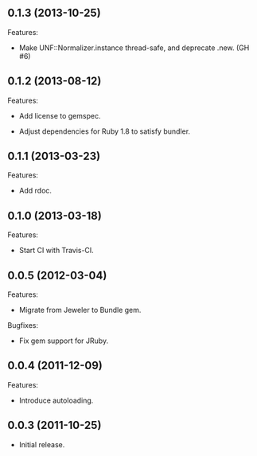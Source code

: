 ## 0.1.3 (2013-10-25)

Features:

  - Make UNF::Normalizer.instance thread-safe, and deprecate .new.
    (GH #6)

## 0.1.2 (2013-08-12)

Features:

  - Add license to gemspec.

  - Adjust dependencies for Ruby 1.8 to satisfy bundler.

## 0.1.1 (2013-03-23)

Features:

  - Add rdoc.

## 0.1.0 (2013-03-18)

Features:

  - Start CI with Travis-CI.

## 0.0.5 (2012-03-04)

Features:

  - Migrate from Jeweler to Bundle gem.

Bugfixes:

  - Fix gem support for JRuby.

## 0.0.4 (2011-12-09)

Features:

  - Introduce autoloading.

## 0.0.3 (2011-10-25)

  - Initial release.
